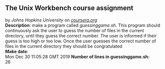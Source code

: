 ## The Unix Workbench course assignment
by *Johns Hopkins University* on *[coursera.org](https://www.coursera.org/)* <br />
**Description**: make a program called *guessinggame.sh*. This program should continuously ask the user to guess the number of files in the current directory, until they guess the correct number. The user is informed if their guess is too high or too low. Once the user guesses the correct number of files in the current directory they should be congratulated  <br />
**Make date**:  <br />Mon Dec 30 11:05:28 GMT 2019
**Number of lines in guessinggame.sh:**  <br />26